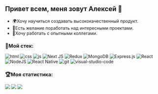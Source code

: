 ## Привет всем, меня зовут Алексей :wave:
- :earth_africa:Хочу научиться создавать высококачественный продукт.
- :star2:Есть желание поработать над интересными проектами.
- :older_man:Хочу работать с опытными коллегами.

### :briefcase:Мой стек:
![html](https://user-images.githubusercontent.com/81375304/136476232-2ed328b8-746b-4cea-97df-cf7b8f47183b.png)
![css](https://user-images.githubusercontent.com/81375304/136476167-dce39659-4310-4541-9b73-71fd5bcaa05e.png)
![js](https://user-images.githubusercontent.com/81375304/136476543-c0b68b1c-c4d2-4fec-b974-aae018a0637f.png)
![Next JS](https://img.shields.io/badge/Next-black?style=for-the-badge&logo=next.js&logoColor=white)
![Redux](https://img.shields.io/badge/redux-%23593d88.svg?style=for-the-badge&logo=redux&logoColor=white)
![MongoDB](https://img.shields.io/badge/MongoDB-%234ea94b.svg?style=for-the-badge&logo=mongodb&logoColor=white)
![Express.js](https://img.shields.io/badge/express.js-%23404d59.svg?style=for-the-badge&logo=express&logoColor=%2361DAFB)
![React](https://img.shields.io/badge/react-%2320232a.svg?style=for-the-badge&logo=react&logoColor=%2361DAFB)
![NodeJS](https://img.shields.io/badge/node.js-6DA55F?style=for-the-badge&logo=node.js&logoColor=white)
![React Native](https://img.shields.io/badge/react_native-%2320232a.svg?style=for-the-badge&logo=react&logoColor=%2361DAFB)
![git](https://user-images.githubusercontent.com/81375304/136477670-e76f845e-dea9-4892-b2de-efa9158c2642.png)
![visual-studio-code](https://user-images.githubusercontent.com/81375304/136478046-cd477656-c758-4624-967a-31c82c63144d.png)
### 🏆Моя статистика:

![](http://github-profile-summary-cards.vercel.app/api/cards/profile-details?username=Waitman1&theme=outrun) 
![](http://github-profile-summary-cards.vercel.app/api/cards/repos-per-language?username=Waitman1&theme=outrun) 
![](http://github-profile-summary-cards.vercel.app/api/cards/most-commit-language?username=Waitman1&theme=outrun) 

